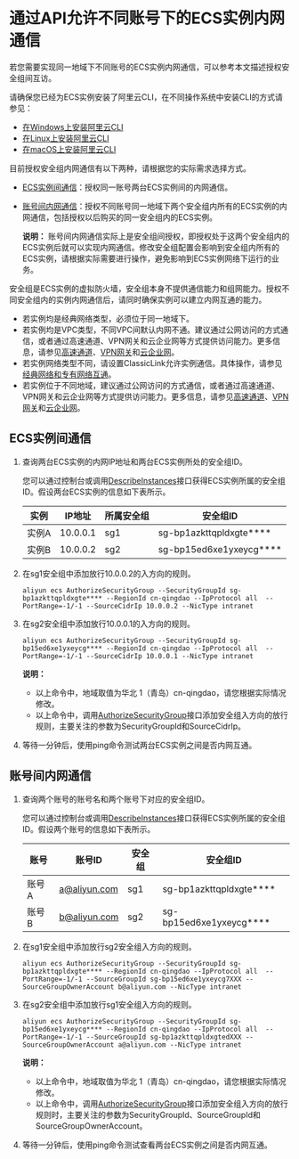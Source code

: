 # 通过API允许不同账号下的ECS实例内网通信

若您需要实现同一地域下不同账号的ECS实例内网通信，可以参考本文描述授权安全组间互访。

请确保您已经为ECS实例安装了阿里云CLI，在不同操作系统中安装CLI的方式请参见：

-   [在Windows上安装阿里云CLI]()
-   [在Linux上安装阿里云CLI]()
-   [在macOS上安装阿里云CLI]()

目前授权安全组内网通信有以下两种，请根据您的实际需求选择方式。

-   [ECS实例间通信](#section_bpp_qvf_ip5)：授权同一账号两台ECS实例间的内网通信。
-   [账号间内网通信](#section_003_ysx_s54)：授权不同账号同一地域下两个安全组内所有的ECS实例的内网通信，包括授权以后购买的同一安全组内的ECS实例。

    **说明：** 账号间内网通信实际上是安全组间授权，即授权处于这两个安全组内的ECS实例后就可以实现内网通信。修改安全组配置会影响到安全组内所有的ECS实例，请根据实际需要进行操作，避免影响到ECS实例网络下运行的业务。


安全组是ECS实例的虚拟防火墙，安全组本身不提供通信能力和组网能力。授权不同安全组内的实例内网通信后，请同时确保实例可以建立内网互通的能力。

-   若实例均是经典网络类型，必须位于同一地域下。
-   若实例均是VPC类型，不同VPC间默认内网不通。建议通过公网访问的方式通信，或者通过高速通道、VPN网关和云企业网等方式提供访问能力。更多信息，请参见[高速通道](/cn.zh-CN/产品简介/什么是高速通道？.md)、[VPN网关](/cn.zh-CN/产品简介/什么是VPN网关.md)和[云企业网]()。
-   若实例网络类型不同，请设置ClassicLink允许实例通信。具体操作，请参见[经典网络和专有网络互通](/cn.zh-CN/网络/经典网络和专有网络互通.md)。
-   若实例位于不同地域，建议通过公网访问的方式通信，或者通过高速通道、VPN网关和云企业网等方式提供访问能力。更多信息，请参见[高速通道](/cn.zh-CN/产品简介/什么是高速通道？.md)、[VPN网关](/cn.zh-CN/产品简介/什么是VPN网关.md)和[云企业网]()。

## ECS实例间通信

1.  查询两台ECS实例的内网IP地址和两台ECS实例所处的安全组ID。

    您可以通过控制台或调用[DescribeInstances](/cn.zh-CN/API参考/实例/DescribeInstances.md)接口获得ECS实例所属的安全组ID。假设两台ECS实例的信息如下表所示。

    |实例|IP地址|所属安全组|安全组ID|
    |--|----|-----|-----|
    |实例A|10.0.0.1|sg1|sg-bp1azkttqpldxgte\*\*\*\*|
    |实例B|10.0.0.2|sg2|sg-bp15ed6xe1yxeycg\*\*\*\*|

2.  在sg1安全组中添加放行10.0.0.2的入方向的规则。

    ```
    aliyun ecs AuthorizeSecurityGroup --SecurityGroupId sg-bp1azkttqpldxgte**** --RegionId cn-qingdao --IpProtocol all  --PortRange=-1/-1 --SourceCidrIp 10.0.0.2 --NicType intranet
    ```

3.  在sg2安全组中添加放行10.0.0.1的入方向的规则。

    ```
    aliyun ecs AuthorizeSecurityGroup --SecurityGroupId sg-bp15ed6xe1yxeycg**** --RegionId cn-qingdao --IpProtocol all  --PortRange=-1/-1 --SourceCidrIp 10.0.0.1 --NicType intranet
    ```

    **说明：**

    -   以上命令中，地域取值为华北 1（青岛）cn-qingdao，请您根据实际情况修改。
    -   以上命令中，调用[AuthorizeSecurityGroup](/cn.zh-CN/API参考/安全组/AuthorizeSecurityGroup.md)接口添加安全组入方向的放行规则，主要关注的参数为SecurityGroupId和SourceCidrIp。
4.  等待一分钟后，使用ping命令测试两台ECS实例之间是否内网互通。


## 账号间内网通信

1.  查询两个账号的账号名和两个账号下对应的安全组ID。

    您可以通过控制台或调用[DescribeInstances](/cn.zh-CN/API参考/实例/DescribeInstances.md)接口获得ECS实例所属的安全组ID。假设两个账号的信息如下表所示。

    |账号|账号ID|安全组|安全组ID|
    |--|----|---|-----|
    |账号A|a@aliyun.com|sg1|sg-bp1azkttqpldxgte\*\*\*\*|
    |账号B|b@aliyun.com|sg2|sg-bp15ed6xe1yxeycg\*\*\*\*|

2.  在sg1安全组中添加放行sg2安全组入方向的规则。

    ```
    aliyun ecs AuthorizeSecurityGroup --SecurityGroupId sg-bp1azkttqpldxgte**** --RegionId cn-qingdao --IpProtocol all  --PortRange=-1/-1 --SourceGroupId sg-bp15ed6xe1yxeycg7XXX --SourceGroupOwnerAccount b@aliyun.com --NicType intranet
    ```

3.  在sg2安全组中添加放行sg1安全组入方向的规则。

    ```
    aliyun ecs AuthorizeSecurityGroup --SecurityGroupId sg-bp15ed6xe1yxeycg**** --RegionId cn-qingdao --IpProtocol all  --PortRange=-1/-1 --SourceGroupId sg-bp1azkttqpldxgtedXXX --SourceGroupOwnerAccount a@aliyun.com --NicType intranet
    ```

    **说明：**

    -   以上命令中，地域取值为华北 1（青岛）cn-qingdao，请您根据实际情况修改。
    -   以上命令中，调用[AuthorizeSecurityGroup](/cn.zh-CN/API参考/安全组/AuthorizeSecurityGroup.md)接口添加安全组入方向的放行规则时，主要关注的参数为SecurityGroupId、SourceGroupId和SourceGroupOwnerAccount。
4.  等待一分钟后，使用ping命令测试查看两台ECS实例之间是否内网互通。


